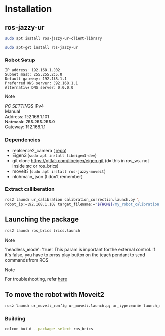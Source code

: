 # Installation


## ros-jazzy-ur

```bash
sudo apt install ros-jazzy-ur-client-library
```

```bash
sudo apt-get install ros-jazzy-ur
```

### Robot Setup

```
IP address: 192.168.1.102
Subnet mask: 255.255.255.0
Default gateway: 192.168.1.1
Preferred DNS server: 192.168.1.1
Alternative DNS server: 0.0.0.0
```

> [!NOTE]
> *PC SETTINGS*
> IPv4\
> Manual\
> Address: 192.168.1.101\
> Netmask: 255.255.255.0\
> Gateway: 192.168.1.1


### Dependencies
- realsense2_camera ( [repo](https://github.com/IntelRealSense/realsense-ros?tab=readme-ov-file#installation-on-ubuntu))
- Eigen3 (```sudo apt install libeigen3-dev```)
- git clone https://gitlab.com/libeigen/eigen.git (do this in ros_ws. not inside src or ros_brics)
- moveit2 (```sudo apt install ros-jazzy-moveit```)
- nlohmann_json (I don't remember)


### Extract calliberation

```bash
ros2 launch ur_calibration calibration_correction.launch.py \
robot_ip:=192.168.1.102 target_filename:="${HOME}/my_robot_calibration.yaml"
```


## Launching the package

```bash
ros2 launch ros_brics brics.launch
```

> [!NOTE]
> 'headless_mode': 'true'. This param is important for the external control. If it's false, you have to press play button on the teach pendant to send commands from ROS

> [!NOTE]
> For troubleshooting, refer [here](https://docs.universal-robots.com/Universal_Robots_ROS2_Documentation/doc/ur_robot_driver/ur_robot_driver/doc/usage/toc.html#troubleshooting)

## To move the robot with Moveit2

```bash
ros2 launch ur_moveit_config ur_moveit.launch.py ur_type:=ur5e launch_rviz:=true
```

### Building

```bash
colcon build --packages-select ros_brics
```



